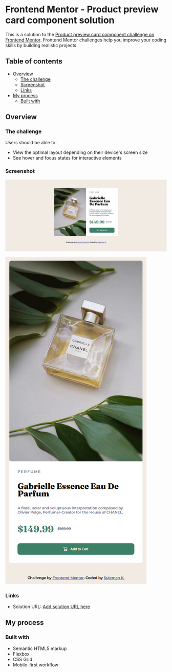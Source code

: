 # Frontend Mentor - Product preview card component solution

This is a solution to the [Product preview card component challenge on Frontend Mentor](https://www.frontendmentor.io/challenges/product-preview-card-component-GO7UmttRfa). Frontend Mentor challenges help you improve your coding skills by building realistic projects. 

## Table of contents

- [Overview](#overview)
  - [The challenge](#the-challenge)
  - [Screenshot](#screenshot)
  - [Links](#links)
- [My process](#my-process)
  - [Built with](#built-with)
  

## Overview

### The challenge

Users should be able to:

- View the optimal layout depending on their device's screen size
- See hover and focus states for interactive elements

### Screenshot

![](./images/Frontend%20Mentor%20-%20Product%20preview%20card%20component%20-%20Desktop%20View.png)

![](./images/Frontend%20Mentor%20-%20Product%20preview%20card%20component%20-%20Mobile%20View.png)

### Links

- Solution URL: [Add solution URL here](https://github.com/Sulemank-1/frontend-mentor-challenges/tree/main/product-preview-card-component)

## My process

### Built with

- Semantic HTML5 markup
- Flexbox
- CSS Grid
- Mobile-first workflow






